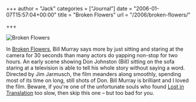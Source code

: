 +++
author = "Jack"
categories = ["Journal"]
date = "2006-01-07T15:57:04+00:00"
title = "Broken Flowers"
url = "/2006/broken-flowers/"

+++

![Broken Flowers](/files/brokenflowers.jpg) 

In [Broken Flowers](http://www.rottentomatoes.com/m/broken_flowers/), Bill Murray says more by just sitting and staring at the camera for 30 seconds than many actors do yapping non-stop for two hours. An early scene showing Don Johnston (Bill) sitting on the sofa staring at a television is able to tell his whole story without saying a word. Directed by Jim Jarmusch, the film meanders along smoothly, spending most of its time on long, still shots of Don. Bill Murray is brilliant and I loved the film. Beware, if you're one of the unfortunate souls who found [Lost in Translation](http://www.rottentomatoes.com/m/lost\_in\_translation/) too slow, then skip this one &#8211; but too bad for you.

